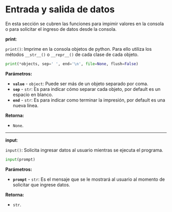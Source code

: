 # Entrada y salida de datos

En esta sección se cubren las funciones para impimir valores en la consola o para solicitar el ingreso de datos desde la consola.

**print**:

`print()`: Imprime en la consola objetos de python. Para ello utiliza los métodos `__str__()` o `__repr__()` de cada clase de cada objeto.
```python
print(*objects, sep=' ', end='\n', file=None, flush=False)
```

**Parámetros:**
- **`value`** \- `object`: Puede ser más de un objeto separado por coma.
- **`sep`** \- `str`: Es para indicar cómo separar cada objeto, por default es un espacio en blanco.
- **`end`** \- `str`: Es para indicar como terminar la impresión, por default es una nueva línea.

**Retorna:**
-  `None`.


---
**input**:

`input()`: Solicita ingresar datos al usuario mientras se ejecuta el programa.
```python
input(prompt)
```

**Parámetros:**
- **`prompt`** \- `str`: Es el mensaje que se le mostrará al usuario al momento de solicitar que ingrese datos.

**Retorna:**
-  `str`.

